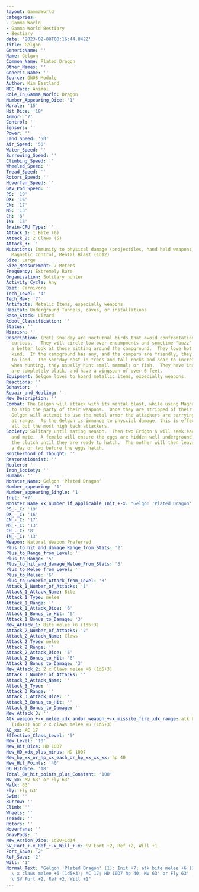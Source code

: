 ```yaml
---
layout: GammaWorld
categories:
- Gamma World
- Gamma World Bestiary
- Bestiary
date: '2023-02-08T00:16:44.842Z'
title: Gelgon
GenericName: ''
Name: Gelgon
Common_Name: Plated Dragon
Other_Names: ''
Generic_Name: ''
Source: GW08 Module
Author: Kim Eastland
MCC Race: Animal
Role_In_Gamma_World: Dragon
Number_Appearing_Dice: '1'
Morale: '15'
Hit_Dice: '18'
Armor: '7'
Control: ''
Sensors: ''
Power: ''
Land_Speed: '50'
Air_Speed: '50'
Water_Speed: ''
Burrowing_Speed: ''
Climbing_Speed: ''
Wheeled_Speed: ''
Tread_Speed: ''
Rotors_Speed: ''
Hoverfan_Speed: ''
Gav_Pod_Speed: ''
PS: '19'
DX: '16'
CN: '17'
MS: '13'
CH: '8'
IN: '13'
Brain-CPU Type: ''
Attack_1: 1 Bite (6)
Attack_2: 2 Claws (5)
Attack_3: ''
Mutations: Immunity to physical damage (projectiles, hand held weapons, missle weapons)
  Magnetic Control, Mental Blast (1d12)
Size: Large
Size_Measurement: 7 Meters
Frequency: Extremely Rare
Organization: Solitary hunter
Activity_Cycle: Any
Diet: Carnivore
Tech_Level: '4'
Tech_Max: '7'
Artifacts: Metalic Items, especially weapons
Habitat: Underground Tunnels, caves, or installations
Base_Stock: Lizard
Robot_Classification: ''
Status: ''
Mission: ''
Description: (Pet) Sho'day are nocturnal birds that avoid confrontation and are extremely
  curious.   They will circle low over encampments and sometime 'buzz' them to get
  a better look at those sitting around the campground.  They love hot food of any
  kind.  If the campground has any, and the campers are friendly, they will attempt
  to land.  The Sho'day nest in trees and tall rocks and soar to incredible heights
  when hunting, they usually hunt small mammals or fish.  They have incredible sight,
  are completely black, and have a wingspan of over 6 feet.
Equipment: Gelgon loves to hoard metallic items, expecially weapons.
Reactions: ''
Behavior: ''
Repair_and_Healing: ''
New_Description: ''
Combat: The Gelgon will attack with its mental blast, while using Magnetic Control
  to stip the party of their weapons.  Once they are stripped of their weapons, the
  Gelgon will attempt to use the metal armor the attackers are carrying to hold them
  at range.  As the Gelgon is immunce to physcial damage, this is effective against
  all but the most high tech attackers.
Society: Solitary until mating season.  Then two Erdgon's will seek each other out
  and mate.  A female will ensure the eggs are hidden well underground and protect
  the clutch until they are ready to hatch.  The mother will then leave the clutch
  a day or two before the eggs hatch.
Brotherhood_of_Thought: ''
Restorationsist: ''
Healers: ''
Iron_Society: ''
Humans: ''
Monster_Name: Gelgon 'Plated Dragon'
Number_appearing: '1'
Number_appearing_Single: '1'
Init: '+7'
Monster_Name_xx_number_if_applicable_Init_+-x: "Gelgon 'Plated Dragon' (1): Init +7"
PS_-_C: '19'
DX_-_C: '16'
CN_-_C: '17'
MS_-_C: '13'
CH_-_C: '8'
IN_-_C: '13'
Weapon: Natural Weapon Preferred
Plus_to_hit_and_damage_Range_from_Stats: '2'
Plus_to_Range_from_Level: ''
Plus_to_Range: '5'
Plus_to_hit_and_damage_Melee_From_Stats: '3'
Plus_to_Melee_from_Level: ''
Plus_to_Melee: '6'
Plus_to_Generic_Attack_from_Level: '3'
Attack_1_Number_of_Attacks: '1'
Attack_1_Attack_Name: Bite
Attack_1_Type: melee
Attack_1_Range: ''
Attack_1_Attack_Dice: '6'
Attack_1_Bonus_to_Hit: '6'
Attack_1_Bonus_to_Damage: '3'
New_Attack_1: Bite melee +6 (1d6+3)
Attack_2_Number_of_Attacks: '2'
Attack_2_Attack_Name: Claws
Attack_2_Type: melee
Attack_2_Range: ''
Attack_2_Attack_Dice: '5'
Attack_2_Bonus_to_Hit: '6'
Attack_2_Bonus_to_Damage: '3'
New_Attack_2: 2 x Claws melee +6 (1d5+3)
Attack_3_Number_of_Attacks: ''
Attack_3_Attack_Name: ''
Attack_3_Type: ''
Attack_3_Range: ''
Attack_3_Attack_Dice: ''
Attack_3_Bonus_to_Hit: ''
Attack_3_Bonus_to_Damage: ''
New_Attack_3: ''
Atk_weapon_+-x_melee_xdx_andor_weapon_+-x_missile_fire_xdx_range: atk bite melee +6
  (1d6+3) and 2 x claws melee +6 (1d5+3)
AC_xx: AC 17
Effective_Class_Level: '5'
New_Level: '10'
New_Hit_Dice: HD 10D7
New_HD_xdx_plus_minus: HD 10D7
New_hp_xx_or_hp_xx_each_or_hp_xx_xx_xx: hp 40
New_Hit_Points: '40'
D6_Hitdice: '18'
Total_GW_hit_points_plus_Constant: '108'
MV_xx: MV 63' or Fly 63'
Walk: 63'
Fly: Fly 63'
Swim: ''
Burrow: ''
Climb: ''
Wheels: ''
Treads: ''
Rotors: ''
Hoverfans: ''
GravPods: ''
New_Action_Dice: 1d20+1d14
SV_Fort_+-x_Ref_+-x_Will_+-x: SV Fort +2, Ref +2, Will +1
Fort_Save: '2'
Ref_Save: '2'
Will: '1'
Normal_Text: "Gelgon 'Plated Dragon' (1): Init +7; atk bite melee +6 (1d6+3) and 2\
  \ x claws melee +6 (1d5+3); AC 17; HD 10D7 hp 40; MV 63' or Fly 63' ; 1d20+1d14;\
  \ SV Fort +2, Ref +2, Will +1"
...
```

